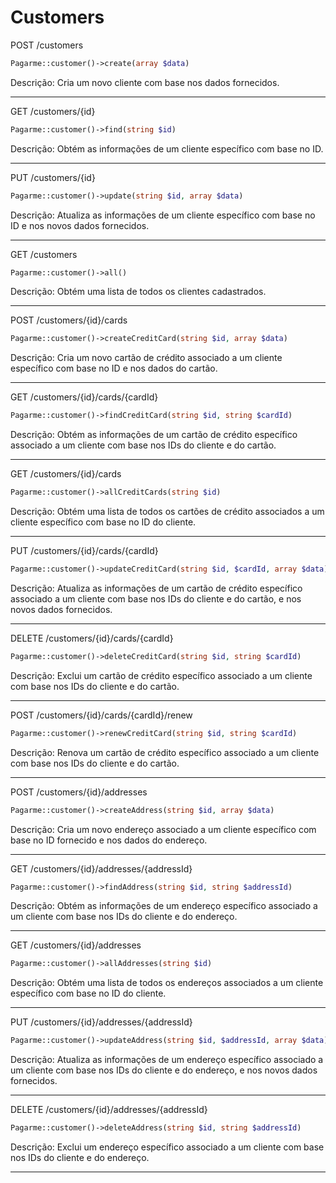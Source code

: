 # Customers

POST /customers

```php
Pagarme::customer()->create(array $data)
```

Descrição: Cria um novo cliente com base nos dados fornecidos.

---

GET /customers/{id}


```php
Pagarme::customer()->find(string $id)
```

Descrição: Obtém as informações de um cliente específico com base no ID.

---

PUT /customers/{id}

```php
Pagarme::customer()->update(string $id, array $data)
```

Descrição: Atualiza as informações de um cliente específico com base no ID e nos novos dados fornecidos.

---

GET /customers

```php
Pagarme::customer()->all()
```

Descrição: Obtém uma lista de todos os clientes cadastrados.

---

POST /customers/{id}/cards

```php
Pagarme::customer()->createCreditCard(string $id, array $data)
```

Descrição: Cria um novo cartão de crédito associado a um cliente específico com base no ID e nos dados do cartão.

---

GET /customers/{id}/cards/{cardId}

```php
Pagarme::customer()->findCreditCard(string $id, string $cardId)
```

Descrição: Obtém as informações de um cartão de crédito específico associado a um cliente com base nos IDs do cliente e do cartão.

---

GET /customers/{id}/cards

```php
Pagarme::customer()->allCreditCards(string $id)
```

Descrição: Obtém uma lista de todos os cartões de crédito associados a um cliente específico com base no ID do cliente.

---

PUT /customers/{id}/cards/{cardId}

```php
Pagarme::customer()->updateCreditCard(string $id, $cardId, array $data)
```

Descrição: Atualiza as informações de um cartão de crédito específico associado a um cliente com base nos IDs do cliente e do cartão, e nos novos dados fornecidos.

---

DELETE /customers/{id}/cards/{cardId}

```php
Pagarme::customer()->deleteCreditCard(string $id, string $cardId)
```

Descrição: Exclui um cartão de crédito específico associado a um cliente com base nos IDs do cliente e do cartão.

---

POST /customers/{id}/cards/{cardId}/renew

```php
Pagarme::customer()->renewCreditCard(string $id, string $cardId)
```

Descrição: Renova um cartão de crédito específico associado a um cliente com base nos IDs do cliente e do cartão.

---

POST /customers/{id}/addresses

```php
Pagarme::customer()->createAddress(string $id, array $data)
```

Descrição: Cria um novo endereço associado a um cliente específico com base no ID fornecido e nos dados do endereço.

---

GET /customers/{id}/addresses/{addressId}

```php
Pagarme::customer()->findAddress(string $id, string $addressId)
```

Descrição: Obtém as informações de um endereço específico associado a um cliente com base nos IDs do cliente e do endereço.

---

GET /customers/{id}/addresses

```php
Pagarme::customer()->allAddresses(string $id)
```

Descrição: Obtém uma lista de todos os endereços associados a um cliente específico com base no ID do cliente.

---

PUT /customers/{id}/addresses/{addressId}


```php
Pagarme::customer()->updateAddress(string $id, $addressId, array $data)
```

Descrição: Atualiza as informações de um endereço específico associado a um cliente com base nos IDs do cliente e do endereço, e nos novos dados fornecidos.

---

DELETE /customers/{id}/addresses/{addressId}

```php
Pagarme::customer()->deleteAddress(string $id, string $addressId)
```

Descrição: Exclui um endereço específico associado a um cliente com base nos IDs do cliente e do endereço.

---